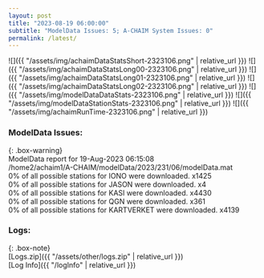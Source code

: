 ```yaml
---
layout: post
title: "2023-08-19 06:00:00"
subtitle: "ModelData Issues: 5; A-CHAIM System Issues: 0"
permalink: /latest/
---
```


![]({{ "/assets/img/achaimDataStatsShort-2323106.png" | relative_url }})
![]({{ "/assets/img/achaimDataStatsLong00-2323106.png" | relative_url }})
![]({{ "/assets/img/achaimDataStatsLong01-2323106.png" | relative_url }})
![]({{ "/assets/img/achaimDataStatsLong02-2323106.png" | relative_url }})
![]({{ "/assets/img/modelDataDataStats-2323106.png" | relative_url }})
![]({{ "/assets/img/modelDataStationStats-2323106.png" | relative_url }})
![]({{ "/assets/img/achaimRunTime-2323106.png" | relative_url }})


### ModelData Issues:  
  
{: .box-warning}  
 ModelData report for 19-Aug-2023 06:15:08   
 /home2/achaim1/A-CHAIM/modelData/2023/231/06/modelData.mat   
 0% of all possible stations for IONO were downloaded. x1425   
 0% of all possible stations for JASON were downloaded. x4   
 0% of all possible stations for KASI were downloaded. x4430   
 0% of all possible stations for QGN were downloaded. x361   
 0% of all possible stations for KARTVERKET were downloaded. x4139   
  


### Logs:  
  
{: .box-note}  
[Logs.zip]({{ "/assets/other/logs.zip" | relative_url }})  
[Log Info]({{ "/logInfo" | relative_url }})  
